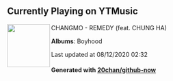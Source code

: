## Currently Playing on YTMusic

[<img align="left" width="100" src="https://lh3.googleusercontent.com/0cMYPk66a0LEotIBtlCZhiFWFgpY-xk_51jCCV0cdkXlkelFYxDxUllz2mpXy0NSLOgNg9qHpnf3X1zI">](https://music.youtube.com/channel/UCwPpkv2G2jCAI7bFv7dADWg)

CHANGMO - REMEDY (feat. CHUNG HA)

**Albums**: Boyhood

Last updated at 08/12/2020 02:32

#### Generated with [20chan/github-now](https://github.com/20chan/github-now)


<!--
**20chan/20chan** is a ✨ _special_ ✨ repository because its `README.md` (this file) appears on your GitHub profile.

Here are some ideas to get you started:

- 🔭 I’m currently working on ...
- 🌱 I’m currently learning ...
- 👯 I’m looking to collaborate on ...
- 🤔 I’m looking for help with ...
- 💬 Ask me about ...
- 📫 How to reach me: ...
- 😄 Pronouns: ...
- ⚡ Fun fact: ...
-->
